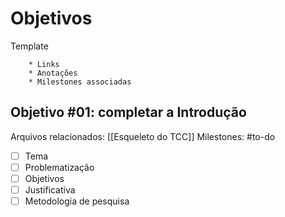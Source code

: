 # Objetivos

Template
```* Objetivos: 
	* Links
	* Anotações
	* Milestones associadas
```
	
## Objetivo #01: completar a Introdução
Arquivos relacionados: [[Esqueleto do TCC]]
Milestones: #to-do 
- [ ] Tema
- [ ] Problematização
- [ ] Objetivos
- [ ] Justificativa
- [ ] Metodologia de pesquisa